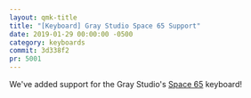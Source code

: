 ```yaml
---
layout: qmk-title
title: "[Keyboard] Gray Studio Space 65 Support"
date: 2019-01-29 00:00:00 -0500
category: keyboards
commit: 3d338f2
pr: 5001
---
```


We've added support for the Gray Studio's [Space 65](https://geekhack.org/index.php?topic=97216.0) keyboard! 